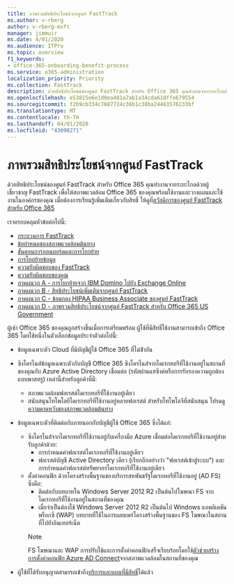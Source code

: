 ```yaml
---
title: ภาพรวมสิทธิประโยชน์จากศูนย์ FastTrack
ms.author: v-rberg
author: v-rberg-msft
manager: jimmuir
ms.date: 4/01/2020
ms.audience: ITPro
ms.topic: overview
f1_keywords:
- office-365-onboarding-benefit-process
ms.service: o365-administration
localization_priority: Priority
ms.collection: FastTrack
description: ด้วยสิทธิประโยชน์ของศูนย์ FastTrack สําหรับ Office 365 คุณทํางานจากระยะไกลด้วยผู้เชี่ยวชาญ FastTrack เพื่อให้สภาพแวดล้อม Office 365 ของคุณพร้อมใช้งานและวางแผนและใช้งานในองค์กรของคุณ เมื่อต้องการเรียนรู้เพิ่มเติมเกี่ยวกับสิทธิ์ ให้ดูที่ สวัสดิการศูนย์ FastTrack สําหรับ Office 365
ms.openlocfilehash: e53815e6e1d0ea481a7ab1a34cda618ffe679554
ms.sourcegitcommit: f2b9cb334c7687724c36b1c38ba24463576233bf
ms.translationtype: MT
ms.contentlocale: th-TH
ms.lasthandoff: 04/01/2020
ms.locfileid: "43098271"
---
```

# <a name="fasttrack-center-benefit-overview"></a>ภาพรวมสิทธิประโยชน์จากศูนย์ FastTrack

ด้วยสิทธิประโยชน์ของศูนย์ FastTrack สําหรับ Office 365 คุณทํางานจากระยะไกลด้วยผู้เชี่ยวชาญ FastTrack เพื่อให้สภาพแวดล้อม Office 365 ของคุณพร้อมใช้งานและวางแผนและใช้งานในองค์กรของคุณ เมื่อต้องการเรียนรู้เพิ่มเติมเกี่ยวกับสิทธิ์ ให้ดูที่[สวัสดิการของศูนย์ FastTrack สําหรับ Office 365](O365-fasttrack-benefit-for-office-365.md)
  
เราครอบคลุมหัวข้อต่อไปนี้:
- [กระบวนการ FastTrack](O365-fasttrack-process.md) 
- [ข้อกำหนดของสภาพแวดล้อมต้นทาง](O365-source-environment-expectations.md)
- [ขั้นตอนการออนบอร์ดและการโยกย้าย](O365-onboarding-and-migration.md)
- [การโยกย้ายข้อมูล](O365-data-migration.md)
- [ความรับผิดชอบของ FastTrack](O365-fasttrack-responsibilities.md)
- [ความรับผิดชอบของคุณ](O365-your-responsibilities.md) 
- [ภาคผนวก A - การโยกย้ายจาก IBM Domino ไปยัง Exchange Online](O365-from-ibm-domino-to-exchange-online.md)
- [ภาคผนวก B - สิทธิประโยชน์เพิ่มเติมจากศูนย์ FastTrack](O365-fasttrack-additional-benefits.md)
- [ภาคผนวก C - ข้อตกลง HIPAA Business Associate ของศูนย์ FastTrack](O365-hipaa-business-associate-agreement.md)
- [ภาคผนวก D - ภาพรวมสิทธิประโยชน์จากศูนย์ FastTrack สำหรับ Office 365 US Government](US-Gov-appendix-overview.md)
    
ผู้เช่า Office 365 ของคุณถูกสร้างขึ้นเมื่อการเตรียมพร้อม ผู้ใช้ที่มีสิทธิ์ใช้งานสามารถเข้าถึง Office 365 โดยใช้หนึ่งในตัวเลือกข้อมูลประจําตัวต่อไปนี้:
- ข้อมูลเฉพาะตัว Cloud ที่มีบัญชีผู้ใช้ Office 365 ที่ไม่ซ้ํากัน
- ซิงโครไนส์ข้อมูลเฉพาะตัวกับบัญชี Office 365 ซิงโครไนส์จากไดเรกทอรีที่ใช้งานอยู่ในสถานที่ของคุณกับ Azure Active Directory เชื่อมต่อ (รหัสผ่านแฮซิงค์หรือการรับรองความถูกต้องแบบพาสทรู) เหล่านี้สําหรับลูกค้าที่มี:
  - สภาพแวดล้อมฟอเรสต์ไดเรกทอรีที่ใช้งานอยู่เดียว
  - สนับสนุนโทโพโลยีไดเรกทอรีที่ใช้งานอยู่หลายฟอเรสต์ สําหรับโทโพโลจีที่สนับสนุน โปรดดู[ความคาดหวังของสภาพแวดล้อมต้นทาง](O365-source-environment-expectations.md)
- ข้อมูลเฉพาะตัวที่ติดต่อกับภายนอกกับบัญชีผู้ใช้ Office 365 ซึ่งได้แก่:
  - ซิงโครไนส์จากไดเรกทอรีที่ใช้งานอยู่กับเครื่องมือ Azure เชื่อมต่อไดเรกทอรีที่ใช้งานอยู่สําหรับลูกค้าด้วย:
      - การกําหนดค่าฟอเรสต์ไดเรกทอรีที่ใช้งานอยู่เดียว
      - ฟอเรสต์บัญชี Active Directory เดียว (เรียกอีกอย่างว่า "ฟอเรสต์เข้าสู่ระบบ") และการกําหนดค่าฟอเรสต์ทรัพยากรไดเรกทอรีที่ใช้งานอยู่เดียว
  - ตั้งค่าคอนฟิก ด้วยโครงสร้างพื้นฐานของบริการสหพันธรัฐไดเรกทอรีที่ใช้งานอยู่ (AD FS) ซึ่งคือ:
      - ติดต่อกับบทบาทใน Windows Server 2012 R2 เป็นต้นไปโฆษณา FS จากไดเรกทอรีที่ใช้งานอยู่ในสถานที่ของคุณ
      - เมื่อจําเป็นต้องใช้ Windows Server 2012 R2 เป็นต้นไป Windows แอพลิเคชันพร็อกซี (WAP) บทบาทที่ใช้ในการเผยแพร่โครงสร้างพื้นฐานของ FS โฆษณาในสถานที่ไปยังอินเทอร์เน็ต
    > [!NOTE]
    > FS โฆษณาและ WAP การปรับใช้และการตั้งค่าคอนฟิกเสร็จเรียบร้อยโดยใช้[ตัวช่วยสร้างการตั้งค่าคอนฟิก Azure AD Connect](https://go.microsoft.com/fwlink/?linkid=844794)จากสภาพแวดล้อมในสถานที่ของคุณ 
  
- ผู้ใช้ที่ได้รับอนุญาตสามารถเข้าถึง[บริการและแผนที่มีสิทธิ์](M365-eligible-services-and-plans.md)ได้แล้ว

